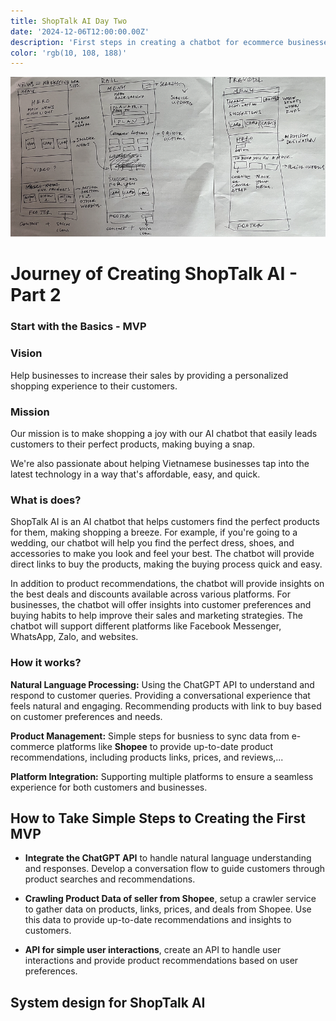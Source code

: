 ```yaml
---
title: ShopTalk AI Day Two 
date: '2024-12-06T12:00:00.00Z'
description: 'First steps in creating a chatbot for ecommerce businesses.'
color: 'rgb(10, 108, 188)'
---
```

![Frontend](./original-design.png)

# Journey of Creating ShopTalk AI - Part 2
### Start with the Basics - MVP

### Vision

Help businesses to increase their sales by providing a personalized shopping experience to their customers.

### Mission

Our mission is to make shopping a joy with our AI chatbot that easily leads customers to their perfect products, making buying a snap. 

We're also passionate about helping Vietnamese businesses tap into the latest technology in a way that's affordable, easy, and quick.

### What is does?

ShopTalk AI is an AI chatbot that helps customers find the perfect products for them, making shopping a breeze. For example, if you're going to a wedding, our chatbot will help you find the perfect dress, shoes, and accessories to make you look and feel your best. The chatbot will provide direct links to buy the products, making the buying process quick and easy.

In addition to product recommendations, the chatbot will provide insights on the best deals and discounts available across various platforms. For businesses, the chatbot will offer insights into customer preferences and buying habits to help improve their sales and marketing strategies. The chatbot will support different platforms like Facebook Messenger, WhatsApp, Zalo, and websites.

### How it works?

**Natural Language Processing:** Using the ChatGPT API to understand and respond to customer queries. Providing a conversational experience that feels natural and engaging. Recommending products with link to buy based on customer preferences and needs.

**Product Management:** Simple steps for busniess to sync data from e-commerce platforms like **Shopee** to provide up-to-date product recommendations, including products links, prices, and reviews,...

**Platform Integration:** Supporting multiple platforms to ensure a seamless experience for both customers and businesses.

## How to Take Simple Steps to Creating the First MVP

- **Integrate the ChatGPT API** to handle natural language understanding and responses.
Develop a conversation flow to guide customers through product searches and recommendations.

- **Crawling Product Data of seller from Shopee**, setup a crawler service to gather data on products, links, prices, and deals from Shopee.
Use this data to provide up-to-date recommendations and insights to customers.

- **API for simple user interactions**, create an API to handle user interactions and provide product recommendations based on user preferences.

## System design for ShopTalk AI

